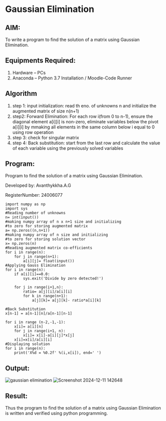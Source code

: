 # Gaussian Elimination

## AIM:
To write a program to find the solution of a matrix using Gaussian Elimination.

## Equipments Required:
1. Hardware – PCs
2. Anaconda – Python 3.7 Installation / Moodle-Code Runner

## Algorithm
1. step 1: input initialization: read th eno. of unknowns n and initialize the augmented matrix of size n(n+1)
2. step2: Forward Elimination: For each row i(from 0 to n-1), ensure the diagonal element a[i][i] is non-zero, eliminate variables below the pivot a[i][i] by mmaking all elements in the same column below i equal to 0 using row operation
3. step 3: check for singular matrix
4. step 4: Back substitution: start from the last row and calculate the value of each variable using the previously solved variables

## Program:

Program to find the solution of a matrix using Gaussian Elimination.

Developed by: Avanthykkha.A.G

RegisterNumber: 24006077
```
import numpy as np
import sys
#Reading number of unknowns
n= int(input())
#making numpy array of n x n+1 size and initializing 
#to zero for storing augmented matrix
a= np.zeros((n,n+1))
#making numpy array of n size and initializing
#to zero for storing solution vector
x= np.zeros(n)
#Reading augmented matrix co-efficients
for i in range(n):
    for j in range(n+1):
        a[i][j]= float(input())
#Applying Gauss Elimination
for i in range(n):
    if a[i][i]==0.0:
        sys.exit('Divide by zero detected!')
        
    for j in range(i+1,n):
        ratio= a[j][i]/a[i][i]
        for k in range(n+1):
            a[j][k]= a[j][k]- ratio*a[i][k]

#Back Substitution
x[n-1] = a[n-1][n]/a[n-1][n-1]

for i in range (n-2,-1,-1):
    x[i]= a[i][n]
    for j in range(i+1, n):
        x[i]= x[i]-a[i][j]*x[j]
    x[i]=x[i]/a[i][i]
#Displaying solution
for i in range(n):
    print('X%d = %0.2f' %(i,x[i]), end=' ')
```

## Output:
![gaussian elimination]()
![Screenshot 2024-12-11 142648](https://github.com/user-attachments/assets/f527c107-c3f5-41bd-b11a-6aabfaec78ad)


## Result:
Thus the program to find the solution of a matrix using Gaussian Elimination is written and verified using python programming.

